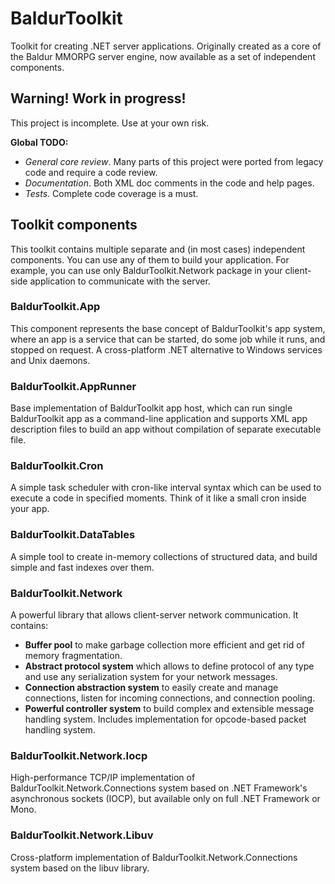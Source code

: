 BaldurToolkit
=============

Toolkit for creating .NET server applications.
Originally created as a core of the Baldur MMORPG server engine, now available as a set of independent components.



Warning! Work in progress!
--------------------------

This project is incomplete. Use at your own risk.

**Global TODO:**

 - *General core review*. Many parts of this project were ported from legacy code and require a code review.
 - *Documentation*. Both XML doc comments in the code and help pages.
 - *Tests*. Complete code coverage is a must.



Toolkit components
------------------

This toolkit contains multiple separate and (in most cases) independent components.
You can use any of them to build your application. For example, you can use only BaldurToolkit.Network package in your client-side application to communicate with the server.

### BaldurToolkit.App
This component represents the base concept of BaldurToolkit's app system, where an app is a service that can be started, do some job while it runs, and stopped on request. A cross-platform .NET alternative to Windows services and Unix daemons.

### BaldurToolkit.AppRunner
Base implementation of BaldurToolkit app host, which can run single BaldurToolkit app as a command-line application and supports XML app description files to build an app without compilation of separate executable file.

### BaldurToolkit.Cron
A simple task scheduler with cron-like interval syntax which can be used to execute a code in specified moments. Think of it like a small cron inside your app.

### BaldurToolkit.DataTables
A simple tool to create in-memory collections of structured data, and build simple and fast indexes over them.

### BaldurToolkit.Network
A powerful library that allows client-server network communication. It contains:

 - **Buffer pool** to make garbage collection more efficient and get rid of memory fragmentation.
 - **Abstract protocol system** which allows to define protocol of any type and use any serialization system for your network messages.
 - **Connection abstraction system** to easily create and manage connections, listen for incoming connections, and connection pooling.
 - **Powerful controller system** to build complex and extensible message handling system. Includes implementation for opcode-based packet handling system.

### BaldurToolkit.Network.Iocp
High-performance TCP/IP implementation of BaldurToolkit.Network.Connections system based on .NET Framework's asynchronous sockets (IOCP), but available only on full .NET Framework or Mono.

### BaldurToolkit.Network.Libuv
Cross-platform implementation of BaldurToolkit.Network.Connections system based on the libuv library.


